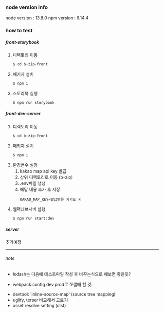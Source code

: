 ### node version info
node version : 13.8.0
npm version : 6.14.4

### how to test
##### front-storybook
1. 디렉토리 이동
    ```bash
    $ cd b-zip-front
    ```
2. 패키지 설치
    ```bash
    $ npm i
    ```
3. 스토리북 실행
    ```bash
    $ npm run storybook
    ```
##### front-dev-server
1. 디렉토리 이동
    ```bash
    $ cd b-zip-front
    ```
2. 패키지 설치
    ```bash
    $ npm i
    ```
3. 환경변수 설정
    1. kakao map api key 발급
    2. 상위 디렉토리로 이동 (b-zip)
    3. .env파일 생성
    4. 해당 내용 추가 후 저장
        ```
        KAKAO_MAP_KEY=발급받은 카카오 키
        ```
4. 웹팩데브서버 실행
    ```bash
    $ npm run start:dev
    ```
##### server
추가예정

---
###### note
* lodash는 다음에 테스트파일 작성 후 바꾸는식으로 해보면 좋을듯?

* webpack.config dev prod로 쪼갤때 할 것:
 - devtool: 'inline-source-map' (source tree mapping)
 - uglify, terser 비교해서 고르기
 - asset resolve setting (dist)
 
